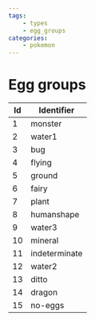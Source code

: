 ```yaml
---
tags:
    - types
    - egg_groups
categories:
    - pokemon
---
```


# Egg groups

| **Id** |  **Identifier**   |
|--------|-------------------|
| 1  | monster       |
| 2  | water1        |
| 3  | bug           |
| 4  | flying        |
| 5  | ground        |
| 6  | fairy         |
| 7  | plant         |
| 8  | humanshape    |
| 9  | water3        |
| 10 | mineral       |
| 11 | indeterminate |
| 12 | water2        |
| 13 | ditto         |
| 14 | dragon        |
| 15 | no-eggs       |
